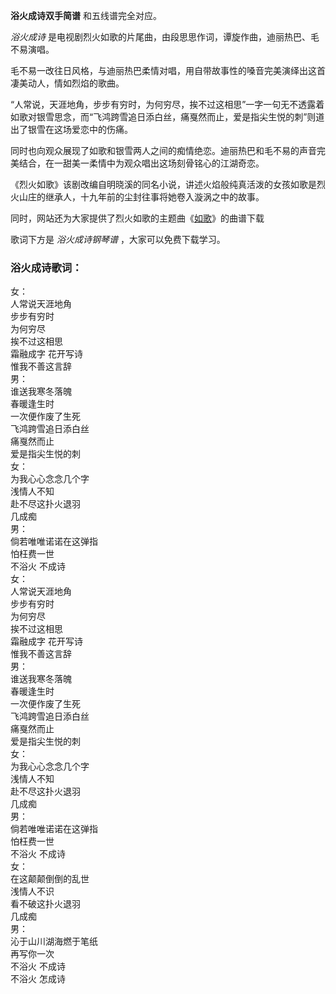 

**浴火成诗双手简谱** 和五线谱完全对应。

_浴火成诗_ 是电视剧烈火如歌的片尾曲，由段思思作词，谭旋作曲，迪丽热巴、毛不易演唱。

毛不易一改往日风格，与迪丽热巴柔情对唱，用自带故事性的嗓音完美演绎出这首凄美动人，情如烈焰的歌曲。

“人常说，天涯地角，步步有穷时，为何穷尽，挨不过这相思”一字一句无不透露着如歌对银雪思念，而“飞鸿跨雪追日添白丝，痛戛然而止，爱是指尖生悦的刺”则道出了银雪在这场爱恋中的伤痛。

同时也向观众展现了如歌和银雪两人之间的痴情绝恋。迪丽热巴和毛不易的声音完美结合，在一甜美一柔情中为观众唱出这场刻骨铭心的江湖奇恋。

《烈火如歌》该剧改编自明晓溪的同名小说，讲述火焰般纯真活泼的女孩如歌是烈火山庄的继承人，十九年前的尘封往事将她卷入漩涡之中的故事。

同时，网站还为大家提供了烈火如歌的主题曲《[如歌](Music-9003-如歌-烈火如歌主题曲.html "如歌")》的曲谱下载

歌词下方是 _浴火成诗钢琴谱_ ，大家可以免费下载学习。

### 浴火成诗歌词：

女：  
人常说天涯地角  
步步有穷时  
为何穷尽  
挨不过这相思  
霜融成字 花开写诗  
惟我不善这言辞  
男：  
谁送我寒冬落魄  
春暖逢生时  
一次便作废了生死  
飞鸿跨雪追日添白丝  
痛戛然而止  
爱是指尖生悦的刺  
女：  
为我心心念念几个字  
浅情人不知  
赴不尽这扑火退羽  
几成痴  
男：  
倘若唯唯诺诺在这弹指  
怕枉费一世  
不浴火 不成诗  
女：  
人常说天涯地角  
步步有穷时  
为何穷尽  
挨不过这相思  
霜融成字 花开写诗  
惟我不善这言辞  
男：  
谁送我寒冬落魄  
春暖逢生时  
一次便作废了生死  
飞鸿跨雪追日添白丝  
痛戛然而止  
爱是指尖生悦的刺  
女：  
为我心心念念几个字  
浅情人不知  
赴不尽这扑火退羽  
几成痴  
男：  
倘若唯唯诺诺在这弹指  
怕枉费一世  
不浴火 不成诗  
女：  
在这颠颠倒倒的乱世  
浅情人不识  
看不破这扑火退羽  
几成痴  
男：  
沁于山川湖海燃于笔纸  
再写你一次  
不浴火 不成诗  
不浴火 怎成诗

